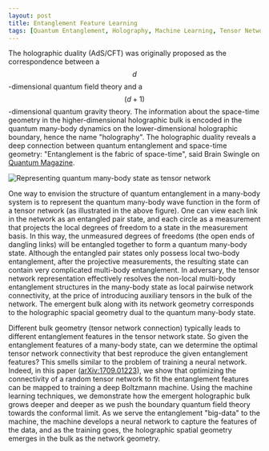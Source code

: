 ```yaml
---
layout: post
title: Entanglement Feature Learning
tags: [Quantum Entanglement, Holography, Machine Learning, Tensor Network]
---
```


The holographic duality (AdS/CFT) was originally proposed as the correspondence between a $$d$$-dimensional quantum field theory and a $$(d+1)$$-dimensional quantum gravity theory. The information about the space-time geometry in the higher-dimensional holographic bulk is encoded in the quantum many-body dynamics on the lower-dimensional holographic boundary, hence the name "holography". The holographic duality reveals a deep connection between quantum entanglement and space-time geometry:  "Entanglement is the fabric of space-time", said Brain Swingle on [Quantum Magazine](https://www.quantamagazine.org/tensor-networks-and-entanglement-20150428/).

![Representing quantum many-body state as tensor network]({{site.baseurl}}/assets/img/figures/tensor_network.png)

One way to envision the structure of quantum entanglement in a many-body system is to represent the quantum many-body wave function in the form of a tensor network (as illustrated in the above figure). One can view each link in the network as an entangled pair state, and each circle as a measurement that projects the local degrees of freedom to a state in the measurement basis. In this way, the unmeasured degrees of freedoms (the open ends of dangling links) will be entangled together to form a quantum many-body state. Although the entangled pair states only possess local two-body entanglement, after the projective measurements, the resulting state can contain very complicated multi-body entanglement. In adversary, the tensor network representation effectively resolves the non-local multi-body entanglement structures in the many-body state as local pairwise network connectivity, at the price of introducing auxiliary tensors in the bulk of the network. The emergent bulk along with its network geometry corresponds to the holographic spacial geometry dual to the quantum many-body state.

Different bulk geometry (tensor network connection) typically leads to different entanglement features in the tensor network state. So given the entanglement features of a many-body state, can we determine the optimal tensor network connectivity that best reproduce the given entanglement features? This smells similar to the problem of training a neural network. Indeed, in this paper ([arXiv:1709.01223](https://arxiv.org/abs/1709.01223)), we show that optimizing the connectivity of a random tensor network to fit the entanglement features can be mapped to training a deep Boltzmann machine. Using the machine learning techniques, we demonstrate how the emergent holographic bulk grows deeper and deeper as we push the boundary quantum field theory towards the conformal limit. As we serve the entanglement "big-data" to the machine, the machine develops a neural network to capture the features of the data, and as the training goes, the holographic spatial geometry emerges in the bulk as the network geometry.
